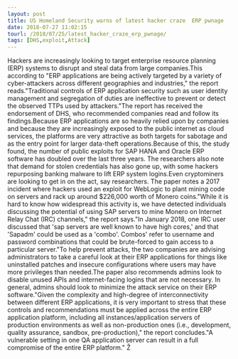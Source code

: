 ```yaml
---
layout: post
title: US Homeland Security warns of latest hacker craze  ERP pwnage
date: 2018-07-27 11:02:15
tourl: /2018/07/25/latest_hacker_craze_erp_pwnage/
tags: [DHS,exploit,Attack]
---
```

Hackers are increasingly looking to target enterprise resource planning (ERP) systems to disrupt and steal data from large companies.This according to "ERP applications are being actively targeted by a variety of cyber-attackers across different geographies and industries," the report reads."Traditional controls of ERP application security such as user identity management and segregation of duties are ineffective to prevent or detect the observed TTPs used by attackers."The report has received the endorsement of DHS, who recommended companies read and follow its findings.Because ERP applications are so heavily relied upon by companies and because they are increasingly exposed to the public internet as cloud services, the platforms are very attractive as both targets for sabotage and as the entry point for larger data-theft operations.Because of this, the study found, the number of public exploits for SAP HANA and Oracle ERP software has doubled over the last three years. The researchers also note that demand for stolen credentials has also gone up, with some hackers repurposing banking malware to lift ERP system logins.Even cryptominers are looking to get in on the act, say researchers. The paper notes a 2017 incident where hackers used an exploit for WebLogic to plant mining code on servers and rack up around $226,000 worth of Monero coins."While it is hard to know how widespread this activity is, we have detected individuals discussing the potential of using SAP servers to mine Monero on Internet Relay Chat (IRC) channels," the report says."In January 2018, one IRC user discussed that 'sap servers are well known to have high cores,' and that 'Sapadm' could be used as a 'combo'. Combos' refer to username and password combinations that could be brute-forced to gain access to a particular server."To help prevent attacks, the two companies are advising administrators to take a careful look at their ERP applications for things like uninstalled patches and insecure configurations where users may have more privileges than needed.The paper also recommends admins look to disable unused APIs and internet-facing logins that are not necessary. In general, admins should look to minimize the attack service on their ERP software."Given the complexity and high-degree of interconnectivity between different ERP applications, it is very important to stress that these controls and recommendations must be applied across the entire ERP application platform, including all instances/application servers of production environments as well as non-production ones (i.e., development, quality assurance, sandbox, pre-production)," the report concludes."A vulnerable setting in one QA application server can result in a full compromise of the entire ERP platform." Ž
